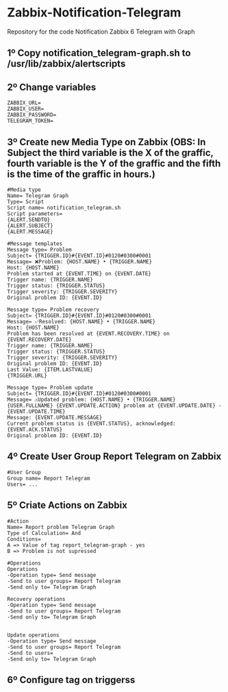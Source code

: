 # Zabbix-Notification-Telegram
Repository for the code Notification Zabbix 6 Telegram with Graph

## 1º Copy notification_telegram-graph.sh to /usr/lib/zabbix/alertscripts

## 2º Change variables
```
ZABBIX_URL=
ZABBIX_USER=
ZABBIX_PASSWORD=
TELEGRAM_TOKEN=
```

## 3º Create new Media Type on Zabbix (OBS: In Subject the third variable is the X of the graffic, fourth variable is the Y of the graffic and the fifth is the time of the graffic in hours.)
```
#Media type
Name= Telegram Graph
Type= Script
Script name= notification_telegram.sh
Script parameters=
{ALERT.SENDTO}
{ALERT.SUBJECT}
{ALERT.MESSAGE}

#Message templates
Message type= Problem
Subject= {TRIGGER.ID}#{EVENT.ID}#0120#0300#0001
Message= ❌Problem: {HOST.NAME} • {TRIGGER.NAME}
Host: {HOST.NAME} 
Problem started at {EVENT.TIME} on {EVENT.DATE} 
Trigger name: {TRIGGER.NAME} 
Trigger status: {TRIGGER.STATUS} 
Trigger severity: {TRIGGER.SEVERITY} 
Original problem ID: {EVENT.ID}

Message type= Problem recovery
Subject= {TRIGGER.ID}#{EVENT.ID}#0120#0300#0001
Message= ✅Resolved: {HOST.NAME} • {TRIGGER.NAME}
Host: {HOST.NAME} 
Problem has been resolved at {EVENT.RECOVERY.TIME} on {EVENT.RECOVERY.DATE} 
Trigger name: {TRIGGER.NAME} 
Trigger status: {TRIGGER.STATUS} 
Trigger severity: {TRIGGER.SEVERITY} 
Original problem ID: {EVENT.ID} 
Last Value: {ITEM.LASTVALUE}
{TRIGGER.URL}

Message type= Problem update
Subject= {TRIGGER.ID}#{EVENT.ID}#0120#0300#0001
Message= ⚠️Updated problem: {HOST.NAME} • {TRIGGER.NAME}
{USER.FULLNAME} {EVENT.UPDATE.ACTION} problem at {EVENT.UPDATE.DATE} - {EVENT.UPDATE.TIME} 
Message: {EVENT.UPDATE.MESSAGE} 
Current problem status is {EVENT.STATUS}, acknowledged: {EVENT.ACK.STATUS} 
Original problem ID: {EVENT.ID}
```

## 4º Create User Group Report Telegram on Zabbix
```
#User Group
Group name= Report Telegram
Users= ...
```

## 5º Criate Actions on Zabbix
```
#Action
Name= Report problem Telegram Graph
Type of Calculation= And
Conditions= 
A => Value of tag report_telegram-graph - yes
B => Problem is not supressed

#Operations
Operations
-Operation type= Send message
-Send to user groups= Report Telegram
-Send only to= Telegram Graph

Recovery operations
-Operation type= Send message
-Send to user groups= Report Telegram
-Send only to= Telegram Graph


Update operations
-Operation type= Send message
-Send to user groups= Report Telegram
-Send to users=
-Send only to= Telegram Graph
```

## 6º Configure tag on triggerss
